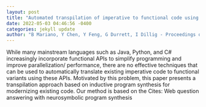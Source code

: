 ```yaml
--- 
layout: post 
title: "Automated transpilation of imperative to functional code using neural-guided program synthesis" 
date: 2022-05-03 04:46:56 -0400 
categories: jekyll update 
author: "B Mariano, Y Chen, Y Feng, G Durrett, I Dillig - Proceedings of the ACM on , 2022" 
--- 
```

While many mainstream languages such as Java, Python, and C# increasingly incorporate functional APIs to simplify programming and improve parallelization/ performance, there are no effective techniques that can be used to automatically translate existing imperative code to functional variants using these APIs. Motivated by this problem, this paper presents a transpilation approach based on inductive program synthesis for modernizing existing code. Our method is based on the Cites: Web question answering with neurosymbolic program synthesis